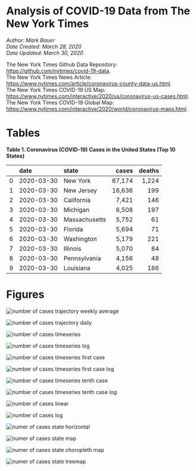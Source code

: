 # Analysis of COVID-19 Data from The New York Times

*Author: Mark Bauer*  
*Date Created: March 28, 2020*  
*Date Updated: March 30, 2020*

The New York Times Github Data Repository: https://github.com/nytimes/covid-19-data.   
The New York Times News Article: https://www.nytimes.com/article/coronavirus-county-data-us.html.  
The New York Times COVID-19 US Map: https://www.nytimes.com/interactive/2020/us/coronavirus-us-cases.html.   
The New York Times COVID-19 Global Map: https://www.nytimes.com/interactive/2020/world/coronavirus-maps.html.  


 

# Tables

**Table 1. Coronavirus (COVID-19) Cases in the United States (Top 10 States)**

|    | date       | state         | cases   | deaths   |
|---:|:-----------|:--------------|--------:|---------:|
|  0 | 2020-03-30 | New York      | 67,174  | 1,224    |
|  1 | 2020-03-30 | New Jersey    | 16,636  | 199      |
|  2 | 2020-03-30 | California    | 7,421   | 146      |
|  3 | 2020-03-30 | Michigan      | 6,508   | 197      |
|  4 | 2020-03-30 | Massachusetts | 5,752   | 61       |
|  5 | 2020-03-30 | Florida       | 5,694   | 71       |
|  6 | 2020-03-30 | Washington    | 5,179   | 221      |
|  7 | 2020-03-30 | Illinois      | 5,070   | 84       |
|  8 | 2020-03-30 | Pennsylvania  | 4,156   | 48       |
|  9 | 2020-03-30 | Louisiana     | 4,025   | 186      |

# Figures

![number of cases trajectory weekly average](figures/nyt-covid-19-state-trajectory-weekly-plot.png)

![number of cases trajectory daily](figures/nyt-covid-19-state-trajectory-daily-plot.png)

![number of cases timeseries](figures/nyt-covid-19-state-timeseries.png)

![number of cases timeseries log](figures/nyt-covid-19-state-timeseries-log.png)

![number of cases timeseries first case](figures/nyt-covid-19-state-timeseries-first-case.png)

![number of cases timeseries first case log](figures/nyt-covid-19-state-timeseries-first-case-log.png)

![number of cases timeseries tenth case](figures/nyt-covid-19-state-timeseries-tenth-case.png)

![number of cases timeseries tenth case log](figures/nyt-covid-19-state-timeseries-tenth-case-log.png)

![number of cases linear](figures/nyt-covid-19-data-linear.png)

![number of cases log](figures/nyt-covid-19-data-log.png)

![numer of cases state horizontal](figures/nyt-covid-19-data-barh.png)

![numer of cases state map](figures/nyt-covid-19-data-state-map.png)

![numer of cases state choropleth map ](figures/nyt-covid-19-data-state-map-choro.png)

![numer of cases state treemap](figures/nyt-covid-19-data-treemap.png)